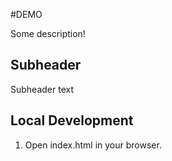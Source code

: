 #DEMO

Some description!


## Subheader

Subheader text

## Local Development

1. Open index.html in your browser.